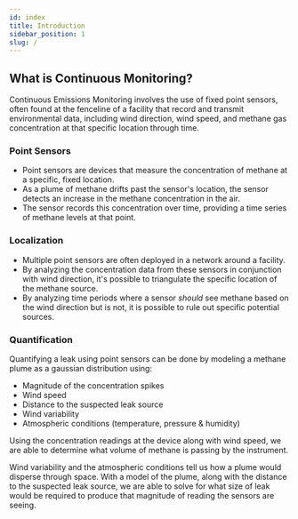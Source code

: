 ```yaml
---
id: index
title: Introduction
sidebar_position: 1
slug: /
---
```


## What is Continuous Monitoring?
Continuous Emissions Monitoring involves the use of fixed point sensors, often found at the fenceline of a facility that record and transmit environmental data, including wind direction, wind speed, and methane gas concentration at that specific location through time.

### Point Sensors
* Point sensors are devices that measure the concentration of methane at a specific, fixed location.
* As a plume of methane drifts past the sensor's location, the sensor detects an increase in the methane concentration in the air.
* The sensor records this concentration over time, providing a time series of methane levels at that point.

### Localization
* Multiple point sensors are often deployed in a network around a facility.
* By analyzing the concentration data from these sensors in conjunction with wind direction, it's possible to triangulate the specific location of the methane source.
* By analyzing time periods where a sensor *should* see methane based on the wind direction but is not, it is possible to rule out specific potential sources.

### Quantification
Quantifying a leak using point sensors can be done by modeling a methane plume as a gaussian distribution using:
* Magnitude of the concentration spikes
* Wind speed
* Distance to the suspected leak source
* Wind variability
* Atmospheric conditions (temperature, pressure & humidity)

Using the concentration readings at the device along with wind speed, we are able to determine what volume of methane is passing by the instrument.

Wind variability and the atmospheric conditions tell us how a plume would disperse through space. With a model of the plume, along with the distance to the suspected leak source, we are able to solve for what size of leak would be required to produce that magnitude of reading the sensors are seeing.